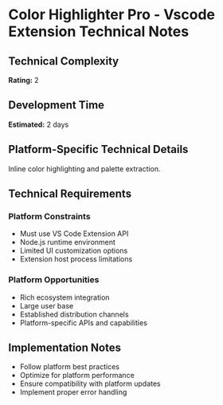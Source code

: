# Color Highlighter Pro - Vscode Extension Technical Notes

## Technical Complexity
**Rating:** 2

## Development Time
**Estimated:** 2 days

## Platform-Specific Technical Details
Inline color highlighting and palette extraction.

## Technical Requirements

### Platform Constraints
- Must use VS Code Extension API
- Node.js runtime environment
- Limited UI customization options
- Extension host process limitations

### Platform Opportunities
- Rich ecosystem integration
- Large user base
- Established distribution channels
- Platform-specific APIs and capabilities

## Implementation Notes
- Follow platform best practices
- Optimize for platform performance
- Ensure compatibility with platform updates
- Implement proper error handling
